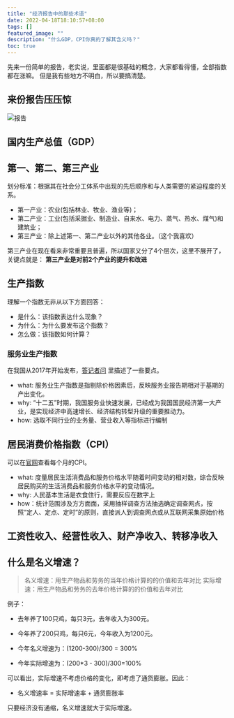 ```yaml
---
title: "经济报告中的那些术语"
date: 2022-04-18T18:10:57+08:00
tags: []
featured_image: ""
description: "什么GDP，CPI你真的了解其含义吗？"
toc: true
---
```


先来一份简单的报告，老实说，里面都是很基础的概念，大家都看得懂，全部指数都在涨嘛。
但是我有些地方不明白，所以要搞清楚。

## 来份报告压压惊

![报告](https://user-images.githubusercontent.com/17684996/163794152-5a3c92a7-ba7f-4a19-9dd5-1f890114b91a.jpg)

## 国内生产总值（GDP）

## 第一、第二、第三产业

划分标准：根据其在社会分工体系中出现的先后顺序和与人类需要的紧迫程度的关系。

* 第一产业：农业(包括林业、牧业、渔业等)；
* 第二产业：工业(包括采掘业、制造业、自来水、电力、蒸气、热水、煤气)和建筑业；
* 第三产业：除上述第一、第二产业以外的其他各业。（这个我喜欢）

第三产业在现在看来非常重要且普遍，所以国家又分了4个层次，这里不展开了，关键点就是：
**第三产业是对前2个产业的提升和改进**

## 生产指数

理解一个指数无非从以下方面回答：

* 是什么：该指数表达什么现象？
* 为什么：为什么要发布这个指数？  
* 怎么做：该指数如何计算？

### 服务业生产指数

在我国从2017年开始发布，[答记者问](http://www.gov.cn/xinwen/2017-03/14/content_5177279.htm) 里描述了一些要点。

* what: 服务业生产指数是指剔除价格因素后，反映服务业报告期相对于基期的产出变化。
* why: “十二五”时期，我国服务业快速发展，已经成为我国国民经济第一大产业，是实现经济中高速增长、经济结构转型升级的重要推动力。
* how: 选取不同行业的业务量、营业收入等指标进行编制

## 居民消费价格指数（CPI）

可以在[官网](http://tjj.beijing.gov.cn/tjsj_31433/yjdsj_31440/cpi/2022/index.html)查看每个月的CPI。

* what: 度量居民生活消费品和服务价格水平随着时间变动的相对数，综合反映居民购买的生活消费品和服务价格水平的变动情况。
* why: 人民基本生活是衣食住行，需要反应在数字上
* how：统计范围涉及方方面面，采用抽样调查方法抽选确定调查网点，按照“定人、定点、定时”的原则，直接派人到调查网点或从互联网采集原始价格


## 工资性收入、经营性收入、财产净收入、转移净收入



## 什么是名义增速？

> 名义增速：用生产物品和劳务的当年价格计算的的价值和去年对比
> 实际增速：用生产物品和劳务的去年价格计算的的价值和去年对比

例子：

* 去年养了100只鸡，每只3元，去年收入为300元。
* 今年养了200只鸡，每只6元，今年收入为1200元。

* 今年名义增速为：(1200-300)/300 = 300%
* 今年实际增速为：(200*3 - 300)/300=100%

可以看出，实际增速不考虑价格的变化，即考虑了通货膨胀。因此：

* 名义增速率 = 实际增速率 + 通货膨胀率

只要经济没有通缩，名义增速就大于实际增速。




